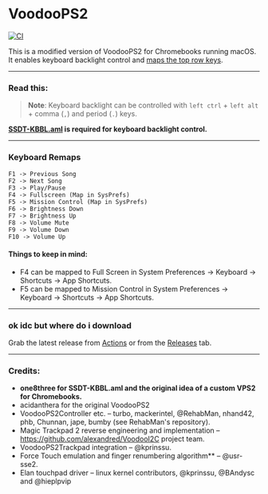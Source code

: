 VoodooPS2
=========

[![CI](https://github.com/meghan06/ChromebookPS2/actions/workflows/main.yml/badge.svg)](https://github.com/meghan06/ChromebookPS2/actions/workflows/main.yml)

This is a modified version of VoodooPS2 for Chromebooks running macOS. It enables keyboard backlight control and [maps the top row keys](#keyboard-remaps).

------------------------------------------------------------------------------------------------------------------------------------

### Read this:
>**Note**: Keyboard backlight can be controlled with `left ctrl` + `left alt` + comma (`,`) and period (`.`) keys.

**[SSDT-KBBL.aml](https://github.com/meghan06/ChromebookPS2/blob/master/Docs/SSDT-KBBL.aml) is required for keyboard backlight control.** 

------------------------------------------------------------------------------------------------------------------------------------

### Keyboard Remaps

```
F1 -> Previous Song
F2 -> Next Song
F3 -> Play/Pause
F4 -> Fullscreen (Map in SysPrefs)
F5 -> Mission Control (Map in SysPrefs)
F6 -> Brightness Down
F7 -> Brightness Up
F8 -> Volume Mute 
F9 -> Volume Down
F10 -> Volume Up

```

#### Things to keep in mind:

- F4 can be mapped to Full Screen in System Preferences -> Keyboard -> Shortcuts -> App Shortcuts.
- F5 can be mapped to Mission Control in System Preferences -> Keyboard -> Shortcuts -> App Shortcuts.

------------------------------------------------------------------------------------------------------------------------------------

### ok idc but where do i download
Grab the latest release from [Actions](https://github.com/meghan06/ChromebookPS2/actions) or from the [Releases](https://github.com/meghan06/ChromebookPS2/releases) tab.

------------------------------------------------------------------------------------------------------------------------------------

### Credits:
* **one8three for SSDT-KBBL.aml and the original idea of a custom VPS2 for Chromebooks.**
* acidanthera for the original VoodooPS2
* VoodooPS2Controller etc. – turbo, mackerintel, @RehabMan, nhand42, phb, Chunnan, jape, bumby (see RehabMan's repository).
* Magic Trackpad 2 reverse engineering and implementation – https://github.com/alexandred/VoodooI2C project team.
* VoodooPS2Trackpad integration – @kprinssu.
* Force Touch emulation and finger renumbering algorithm** – @usr-sse2.
* Elan touchpad driver – linux kernel contributors, @kprinssu, @BAndysc and @hieplpvip
